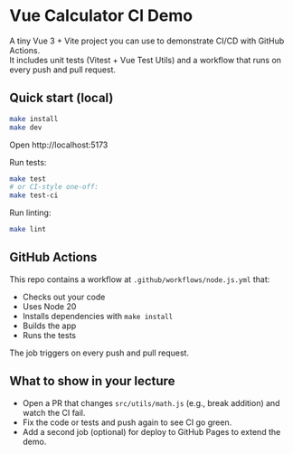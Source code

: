 # Vue Calculator CI Demo

A tiny Vue 3 + Vite project you can use to demonstrate CI/CD with GitHub Actions.  
It includes unit tests (Vitest + Vue Test Utils) and a workflow that runs on every push and pull request.

## Quick start (local)

```bash
make install
make dev
```

Open http://localhost:5173

Run tests:

```bash
make test
# or CI-style one-off:
make test-ci
```

Run linting:

```bash
make lint
```

## GitHub Actions

This repo contains a workflow at `.github/workflows/node.js.yml` that:

- Checks out your code
- Uses Node 20
- Installs dependencies with `make install`
- Builds the app
- Runs the tests

The job triggers on every push and pull request.

## What to show in your lecture

- Open a PR that changes `src/utils/math.js` (e.g., break addition) and watch the CI fail.
- Fix the code or tests and push again to see CI go green.
- Add a second job (optional) for deploy to GitHub Pages to extend the demo.
